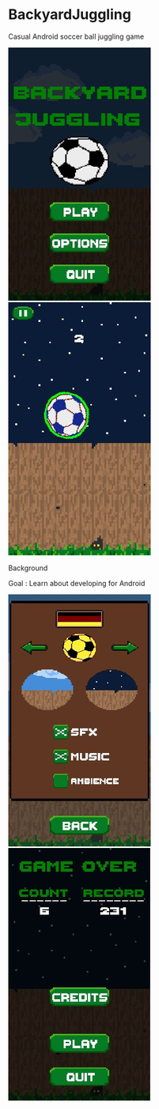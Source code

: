 # BackyardJuggling

Casual Android soccer ball juggling game

![Screenshot](/README/Screenshot_MainMenu.jpg)
![Screenshot](/README/Screenshot_InGame.jpg)

Background

Goal : Learn about developing for Android

![Screenshot](/README/Screenshot_OptionsMenu.jpg)
![Screenshot](/README/Screenshot_GameOver.jpg)
